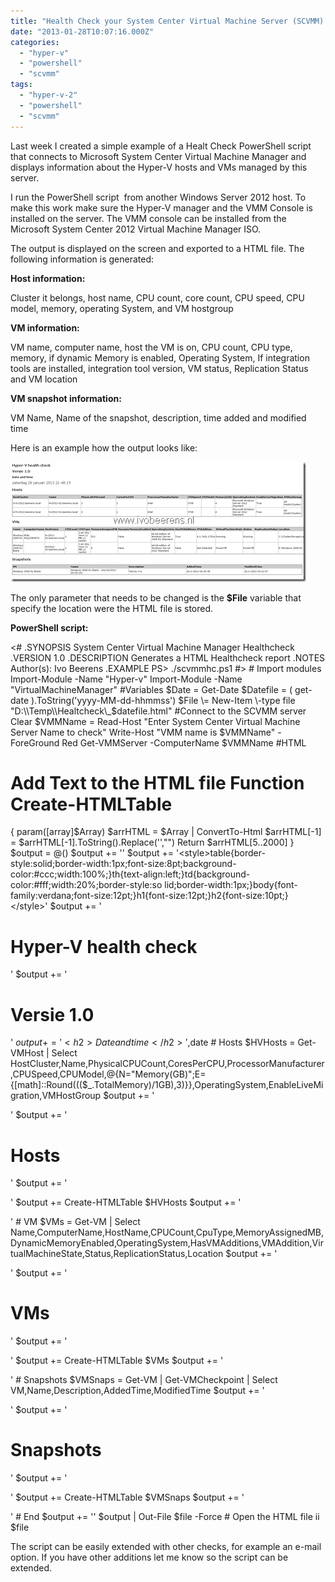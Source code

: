 ```yaml
---
title: "Health Check your System Center Virtual Machine Server (SCVMM) 2012 environent with PowerShell"
date: "2013-01-28T10:07:16.000Z"
categories: 
  - "hyper-v"
  - "powershell"
  - "scvmm"
tags: 
  - "hyper-v-2"
  - "powershell"
  - "scvmm"
---
```


Last week I created a simple example of a Healt Check PowerShell script that connects to Microsoft System Center Virtual Machine Manager and displays information about the Hyper-V hosts and VMs managed by this server. 

I run the PowerShell script  from another Windows Server 2012 host. To make this work make sure the Hyper-V manager and the VMM Console is installed on the server. The VMM console can be installed from the Microsoft System Center 2012 Virtual Machine Manager ISO.

The output is displayed on the screen and exported to a HTML file. The following information is generated:

**Host information:**

Cluster it belongs, host name, CPU count, core count, CPU speed, CPU model, memory, operating System, and VM hostgroup

**VM information:**

VM name, computer name, host the VM is on, CPU count, CPU type, memory, if dynamic Memory is enabled, Operating System, If integration tools are installed, integration tool version, VM status, Replication Status and VM location

**VM snapshot information:**

VM Name, Name of the snapshot, description, time added and modified time

Here is an example how the output looks like:

[![image](images/image_thumb8.png "image")](https://www.ivobeerens.nl/wp-content/uploads/2013/01/image8.png)

The only parameter that needs to be changed is the **$File** variable that specify the location were the HTML file is stored.

**PowerShell script:**

<#
.SYNOPSIS System Center Virtual Machine Manager Healthcheck .VERSION 1.0 .DESCRIPTION Generates a HTML Healthcheck report .NOTES Author(s): Ivo Beerens .EXAMPLE PS\> ./scvmmhc.ps1 #> \# Import modules Import-Module \-Name "Hyper-v" Import-Module \-Name "VirtualMachineManager" #Variables $Date \= Get-Date $Datefile \= ( get-date ).ToString('yyyy-MM-dd-hhmmss') $File \= New-Item \-type file "D:\\Temp\\Healtcheck\_$datefile.html" #Connect to the SCVMM server Clear $VMMName \= Read-Host "Enter System Center Virtual Machine Server Name to check" Write-Host "VMM name is $VMMName" \-ForeGround Red Get-VMMServer \-ComputerName $VMMName #HTML
# Add Text to the HTML file  Function Create-HTMLTable
 { param(\[array\]$Array) $arrHTML \= $Array | ConvertTo-Html $arrHTML\[\-1\] \= $arrHTML\[\-1\].ToString().Replace('</body></html>',"") Return $arrHTML\[5..2000\]
    } $output \= @() $output += '<html><head></head><body>' $output += '<style\>table{border\-style:solid;border\-width:1px;font\-size:8pt;background\-color:#ccc;width:100%;}th{text-align:left;}td{background-color:#fff;width:20%;border-style:so lid;border\-width:1px;}body{font\-family:verdana;font\-size:12pt;}h1{font\-size:12pt;}h2{font\-size:10pt;}</style\>' $output += '<h1>Hyper-V health check</h1>' $output += '<h1>Versie 1.0</h1>' $output += '<h2>Date and time</h2>',$date \# Hosts $HVHosts \= Get-VMHost | Select HostCluster,Name,PhysicalCPUCount,CoresPerCPU,ProcessorManufacturer,CPUSpeed,CPUModel,@{N\="Memory(GB)";E\={\[math\]::Round((($\_.TotalMemory)/1GB),3)}},OperatingSystem,EnableLiveMigration,VMHostGroup $output += '<p>' $output += '<h1>Hosts</h1>' $output += '<p>' $output += Create-HTMLTable $HVHosts $output += '</p>' \# VM $VMs \= Get-VM | Select Name,ComputerName,HostName,CPUCount,CpuType,MemoryAssignedMB,DynamicMemoryEnabled,OperatingSystem,HasVMAdditions,VMAddition,VirtualMachineState,Status,ReplicationStatus,Location $output += '<p>' $output += '<h1>VMs</h1>' $output += '<p>' $output += Create-HTMLTable $VMs $output += '</p>' \# Snapshots $VMSnaps \= Get-VM | Get-VMCheckpoint | Select VM,Name,Description,AddedTime,ModifiedTime $output += '<p>' $output += '<h1>Snapshots</h1>' $output += '<p>' $output += Create-HTMLTable $VMSnaps $output += '</p>' \# End $output += '</body></html>' $output | Out-File $file \-Force \# Open the HTML file ii $file

The script can be easily extended with other checks, for example an e-mail option. If you have other additions let me know so the script can be extended.
